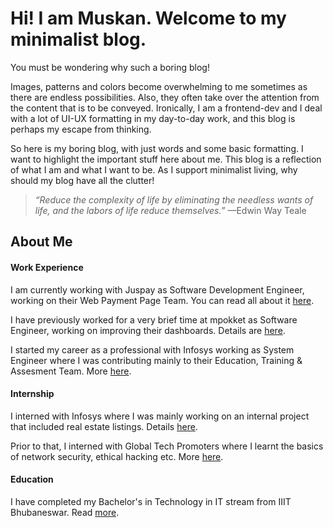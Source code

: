 # Hi! I am Muskan. Welcome to my minimalist blog.

You must be wondering why such a boring blog!

Images, patterns and colors become overwhelming to me sometimes as there are endless possibilities. Also, they often take over the attention from the content that is to be conveyed. Ironically, I am a frontend-dev and I deal with a lot of UI-UX formatting in my day-to-day work, and this blog is perhaps my escape from thinking.

So here is my boring blog, with just words and some basic formatting. I want to highlight the important stuff here about me. This blog is a reflection of what I am and what I want to be. As I support minimalist living, why should my blog have all the clutter!

> *“Reduce the complexity of life by eliminating the needless wants of life, and the labors of life reduce themselves.”*
> —Edwin Way Teale

## About Me

#### Work Experience

I am currently working with Juspay as Software Development Engineer, working on their Web Payment Page Team. You can read all about it [here](juspay/index.html).

I have previously worked for a very brief time at mpokket as Software Engineer, working on improving their dashboards. Details are [here](mpokket/index.html).

I started my career as a professional with Infosys working as System Engineer where I was contributing mainly to their Education, Training & Assesment Team. More [here](infosys/index.html).

#### Internship

I interned with Infosys where I was mainly working on an internal project that included real estate listings. Details [here](infosys_intern/index.html).

Prior to that, I interned with Global Tech Promoters where I learnt the basics of network security, ethical hacking etc. More [here](gtp/index.html).

#### Education

I have completed my Bachelor's in Technology in IT stream from IIIT Bhubaneswar. Read [more](iiit/index.html).